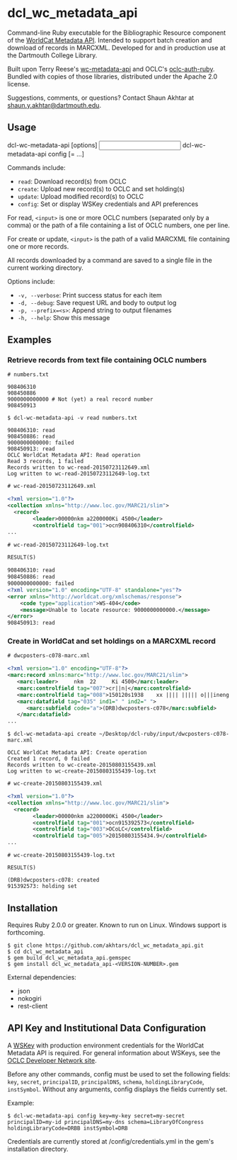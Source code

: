 # dcl_wc_metadata_api

Command-line Ruby executable for the Bibliographic Resource component of the [WorldCat Metadata API](http://www.oclc.org/developer/develop/web-services/worldcat-metadata-api.en.html). Intended to support batch creation and download of records in MARCXML. Developed for and in production use at the Dartmouth College Library.

Built upon Terry Reese's [wc-metadata-api](https://github.com/reeset/wc_metadata_api/) and OCLC's [oclc-auth-ruby](https://github.com/OCLC-Developer-Network/oclc-auth-ruby). Bundled with copies of those libraries, distributed under the Apache 2.0 license.

Suggestions, comments, or questions? Contact Shaun Akhtar at <shaun.y.akhtar@dartmouth.edu>.

## Usage

  dcl-wc-metadata-api [options] <command> <input>
  dcl-wc-metadata-api config [<name>=<value> ...]

Commands include:

* `read`: Download record(s) from OCLC
* `create`: Upload new record(s) to OCLC and set holding(s)
* `update`: Upload modified record(s) to OCLC
* `config`: Set or display WSKey credentials and API preferences

For read, `<input>` is one or more OCLC numbers (separated only by a comma) or the path of a file containing a list of OCLC numbers, one per line.

For create or update, `<input>` is the path of a valid MARCXML file containing one or more records.

All records downloaded by a command are saved to a single file in the current working directory.

Options include:

* `-v, --verbose`: Print success status for each item
* `-d, --debug`: Save request URL and body to output log
* `-p, --prefix=<s>`: Append string to output filenames
* `-h, --help`: Show this message

## Examples

### Retrieve records from text file containing OCLC numbers

```
# numbers.txt

908406310
908450886
9000000000000 # Not (yet) a real record number
908450913
```

```
$ dcl-wc-metadata-api -v read numbers.txt

908406310: read
908450886: read
9000000000000: failed
908450913: read
OCLC WorldCat Metadata API: Read operation
Read 3 records, 1 failed
Records written to wc-read-20150723112649.xml
Log written to wc-read-20150723112649-log.txt
```

```xml
# wc-read-20150723112649.xml

<?xml version="1.0"?>
<collection xmlns="http://www.loc.gov/MARC21/slim">
  <record>
        <leader>00000nkm a2200000Ki 4500</leader>
        <controlfield tag="001">ocn908406310</controlfield>
...
```

```xml
# wc-read-20150723112649-log.txt

RESULT(S)

908406310: read
908450886: read
9000000000000: failed
<?xml version="1.0" encoding="UTF-8" standalone="yes"?>
<error xmlns="http://worldcat.org/xmlschemas/response">
    <code type="application">WS-404</code>
    <message>Unable to locate resource: 9000000000000.</message>
</error>
908450913: read
```

### Create in WorldCat and set holdings on a MARCXML record

```xml
# dwcposters-c078-marc.xml

<?xml version="1.0" encoding="UTF-8"?>
<marc:record xmlns:marc="http://www.loc.gov/MARC21/slim">
   <marc:leader>     nkm  22     Ki 4500</marc:leader>
   <marc:controlfield tag="007">cr||n|</marc:controlfield>
   <marc:controlfield tag="008">150120s1938    xx |||| ||||| o|||ineng d</marc:controlfield>
   <marc:datafield tag="035" ind1=" " ind2=" ">
      <marc:subfield code="a">(DRB)dwcposters-c078</marc:subfield>
   </marc:datafield>
...
```

```
$ dcl-wc-metadata-api create ~/Desktop/dcl-ruby/input/dwcposters-c078-marc.xml

OCLC WorldCat Metadata API: Create operation
Created 1 record, 0 failed
Records written to wc-create-20150803155439.xml
Log written to wc-create-20150803155439-log.txt
```

```xml
# wc-create-20150803155439.xml

<?xml version="1.0"?>
<collection xmlns="http://www.loc.gov/MARC21/slim">
  <record>
        <leader>00000nkm a2200000Ki 4500</leader>
        <controlfield tag="001">ocn915392573</controlfield>
        <controlfield tag="003">OCoLC</controlfield>
        <controlfield tag="005">20150803155434.9</controlfield>
...
```

```
# wc-create-20150803155439-log.txt

RESULT(S)

(DRB)dwcposters-c078: created
915392573: holding set
```

## Installation

Requires Ruby 2.0.0 or greater. Known to run on Linux. Windows support is forthcoming.

```
$ git clone https://github.com/akhtars/dcl_wc_metadata_api.git
$ cd dcl_wc_metadata_api
$ gem build dcl_wc_metadata_api.gemspec
$ gem install dcl_wc_metadata_api-<VERSION-NUMBER>.gem
```

External dependencies:

* json
* nokogiri
* rest-client

## API Key and Institutional Data Configuration

A [WSKey](https://platform.worldcat.org/wskey/) with production environment credentials for the WorldCat Metadata API is required. For general information about WSKeys, see the [OCLC Developer Network site](https://www.oclc.org/developer/home.en.html).

Before any other commands, config must be used to set the following fields: `key`, `secret`, `principalID`, `principalDNS`, `schema`, `holdingLibraryCode`, `instSymbol`. Without any arguments, config displays the fields currently set.

Example:

```
$ dcl-wc-metadata-api config key=my-key secret=my-secret principalID=my-id principalDNS=my-dns schema=LibraryOfCongress holdingLibraryCode=DRBB instSymbol=DRB
```

Credentials are currently stored at /config/credentials.yml in the gem's installation directory.
